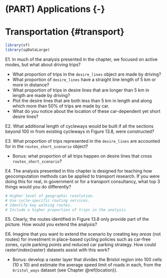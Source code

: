# (PART) Applications {-}

# Transportation {#transport}




``` r
library(sf)
library(spDataLarge)
```

E1. In much of the analysis presented in the chapter, we focused on active modes, but what about driving trips?

  - What proportion of trips in the `desire_lines` object are made by driving?
  - What proportion of `desire_lines` have a straight line length of 5 km or more in distance?
  - What proportion of trips in desire lines that are longer than 5 km in length are made by driving?
  - Plot the desire lines that are both less than 5 km in length and along which more than 50% of trips are made by car.
  - What do you notice about the location of these car-dependent yet short desire lines?



E2. What additional length of cycleways would be built if all the sections beyond 100 m from existing cycleways in Figure 13.8, were constructed?



E3. What proportion of trips represented in the `desire_lines` are accounted for in the `routes_short_scenario` object?

  - Bonus: what proportion of all trips happen on desire lines that cross `routes_short_scenario`?



E4. The analysis presented in this chapter is designed for teaching how geocomputation methods can be applied to transport research.
If you were doing this for real, in government or for a transport consultancy, what top 3 things would you do differently?

``` r
# Higher level of geographic resolution.
# Use cycle-specific routing services.
# Identify key walking routes.
# Include a higher proportion of trips in the analysis
```

E5. Clearly, the routes identified in Figure 13.8 only provide part of the picture.
How would you extend the analysis?

E6. Imagine that you want to extend the scenario by creating key *areas* (not routes) for investment in place-based cycling policies such as car-free zones, cycle parking points and reduced car parking strategy.
How could raster\index{raster} datasets assist with this work? 

  - Bonus: develop a raster layer that divides the Bristol region into 100 cells (10 x 10) and estimate the average speed limit of roads in each, from the `bristol_ways` dataset (see Chapter \@ref(location)).

